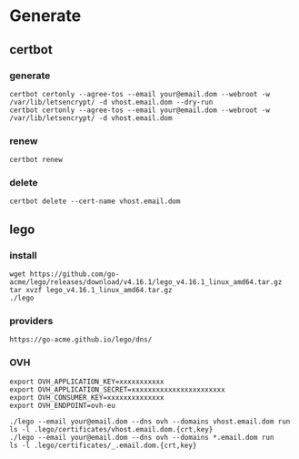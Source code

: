 # Generate
## certbot
### generate
    certbot certonly --agree-tos --email your@email.dom --webroot -w /var/lib/letsencrypt/ -d vhost.email.dom --dry-run
    certbot certonly --agree-tos --email your@email.dom --webroot -w /var/lib/letsencrypt/ -d vhost.email.dom
### renew 
    certbot renew
### delete
    certbot delete --cert-name vhost.email.dom
## lego
### install
    wget https://github.com/go-acme/lego/releases/download/v4.16.1/lego_v4.16.1_linux_amd64.tar.gz
    tar xvzf lego_v4.16.1_linux_amd64.tar.gz
    ./lego
### providers
    https://go-acme.github.io/lego/dns/
### OVH
    export OVH_APPLICATION_KEY=xxxxxxxxxxx
    export OVH_APPLICATION_SECRET=xxxxxxxxxxxxxxxxxxxxxxx 
    export OVH_CONSUMER_KEY=xxxxxxxxxxxxxx
    export OVH_ENDPOINT=ovh-eu

    ./lego --email your@email.dom --dns ovh --domains vhost.email.dom run
    ls -l .lego/certificates/vhost.email.dom.{crt,key}
    ./lego --email your@email.dom --dns ovh --domains *.email.dom run
    ls -l .lego/certificates/_.email.dom.{crt,key}
